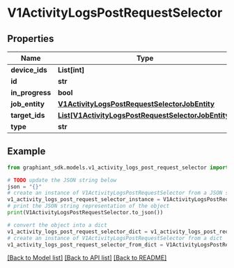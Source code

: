 # V1ActivityLogsPostRequestSelector


## Properties

Name | Type | Description | Notes
------------ | ------------- | ------------- | -------------
**device_ids** | **List[int]** |  | [optional] 
**id** | **str** |  | [optional] 
**in_progress** | **bool** |  | [optional] 
**job_entity** | [**V1ActivityLogsPostRequestSelectorJobEntity**](V1ActivityLogsPostRequestSelectorJobEntity.md) |  | [optional] 
**target_ids** | [**List[V1ActivityLogsPostRequestSelectorJobEntity]**](V1ActivityLogsPostRequestSelectorJobEntity.md) |  | [optional] 
**type** | **str** |  | [optional] 

## Example

```python
from graphiant_sdk.models.v1_activity_logs_post_request_selector import V1ActivityLogsPostRequestSelector

# TODO update the JSON string below
json = "{}"
# create an instance of V1ActivityLogsPostRequestSelector from a JSON string
v1_activity_logs_post_request_selector_instance = V1ActivityLogsPostRequestSelector.from_json(json)
# print the JSON string representation of the object
print(V1ActivityLogsPostRequestSelector.to_json())

# convert the object into a dict
v1_activity_logs_post_request_selector_dict = v1_activity_logs_post_request_selector_instance.to_dict()
# create an instance of V1ActivityLogsPostRequestSelector from a dict
v1_activity_logs_post_request_selector_from_dict = V1ActivityLogsPostRequestSelector.from_dict(v1_activity_logs_post_request_selector_dict)
```
[[Back to Model list]](../README.md#documentation-for-models) [[Back to API list]](../README.md#documentation-for-api-endpoints) [[Back to README]](../README.md)


